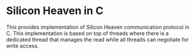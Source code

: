 Silicon Heaven in C
===================

This provides implementation of Silicon Heaven communication protocol in C. This
implementation is based on top of threads where there is a dedicated thread that
manages the read while all threads can negotiate for write access.
